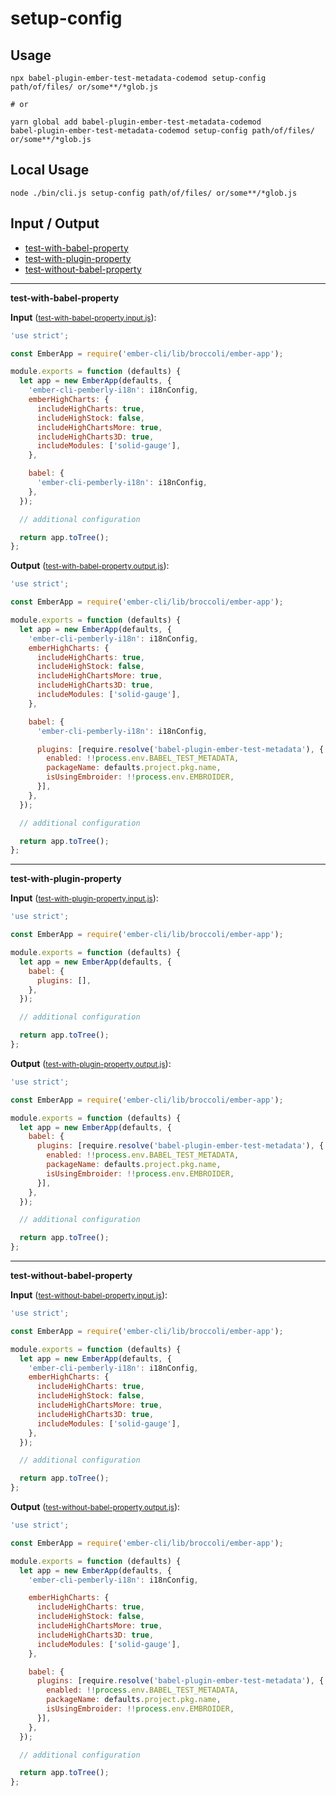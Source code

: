 # setup-config


## Usage

```
npx babel-plugin-ember-test-metadata-codemod setup-config path/of/files/ or/some**/*glob.js

# or

yarn global add babel-plugin-ember-test-metadata-codemod
babel-plugin-ember-test-metadata-codemod setup-config path/of/files/ or/some**/*glob.js
```

## Local Usage
```
node ./bin/cli.js setup-config path/of/files/ or/some**/*glob.js
```

## Input / Output

<!--FIXTURES_TOC_START-->
* [test-with-babel-property](#test-with-babel-property)
* [test-with-plugin-property](#test-with-plugin-property)
* [test-without-babel-property](#test-without-babel-property)
<!--FIXTURES_TOC_END-->

<!--FIXTURES_CONTENT_START-->
---
<a id="test-with-babel-property">**test-with-babel-property**</a>

**Input** (<small>[test-with-babel-property.input.js](transforms/setup-config/__testfixtures__/test-with-babel-property.input.js)</small>):
```js
'use strict';

const EmberApp = require('ember-cli/lib/broccoli/ember-app');

module.exports = function (defaults) {
  let app = new EmberApp(defaults, {
    'ember-cli-pemberly-i18n': i18nConfig,
    emberHighCharts: {
      includeHighCharts: true,
      includeHighStock: false,
      includeHighChartsMore: true,
      includeHighCharts3D: true,
      includeModules: ['solid-gauge'],
    },

    babel: {
      'ember-cli-pemberly-i18n': i18nConfig,
    },
  });

  // additional configuration

  return app.toTree();
};
```

**Output** (<small>[test-with-babel-property.output.js](transforms/setup-config/__testfixtures__/test-with-babel-property.output.js)</small>):
```js
'use strict';

const EmberApp = require('ember-cli/lib/broccoli/ember-app');

module.exports = function (defaults) {
  let app = new EmberApp(defaults, {
    'ember-cli-pemberly-i18n': i18nConfig,
    emberHighCharts: {
      includeHighCharts: true,
      includeHighStock: false,
      includeHighChartsMore: true,
      includeHighCharts3D: true,
      includeModules: ['solid-gauge'],
    },

    babel: {
      'ember-cli-pemberly-i18n': i18nConfig,

      plugins: [require.resolve('babel-plugin-ember-test-metadata'), {
        enabled: !!process.env.BABEL_TEST_METADATA,
        packageName: defaults.project.pkg.name,
        isUsingEmbroider: !!process.env.EMBROIDER,
      }],
    },
  });

  // additional configuration

  return app.toTree();
};
```
---
<a id="test-with-plugin-property">**test-with-plugin-property**</a>

**Input** (<small>[test-with-plugin-property.input.js](transforms/setup-config/__testfixtures__/test-with-plugin-property.input.js)</small>):
```js
'use strict';

const EmberApp = require('ember-cli/lib/broccoli/ember-app');

module.exports = function (defaults) {
  let app = new EmberApp(defaults, {
    babel: {
      plugins: [],
    },
  });

  // additional configuration

  return app.toTree();
};
```

**Output** (<small>[test-with-plugin-property.output.js](transforms/setup-config/__testfixtures__/test-with-plugin-property.output.js)</small>):
```js
'use strict';

const EmberApp = require('ember-cli/lib/broccoli/ember-app');

module.exports = function (defaults) {
  let app = new EmberApp(defaults, {
    babel: {
      plugins: [require.resolve('babel-plugin-ember-test-metadata'), {
        enabled: !!process.env.BABEL_TEST_METADATA,
        packageName: defaults.project.pkg.name,
        isUsingEmbroider: !!process.env.EMBROIDER,
      }],
    },
  });

  // additional configuration

  return app.toTree();
};
```
---
<a id="test-without-babel-property">**test-without-babel-property**</a>

**Input** (<small>[test-without-babel-property.input.js](transforms/setup-config/__testfixtures__/test-without-babel-property.input.js)</small>):
```js
'use strict';

const EmberApp = require('ember-cli/lib/broccoli/ember-app');

module.exports = function (defaults) {
  let app = new EmberApp(defaults, {
    'ember-cli-pemberly-i18n': i18nConfig,
    emberHighCharts: {
      includeHighCharts: true,
      includeHighStock: false,
      includeHighChartsMore: true,
      includeHighCharts3D: true,
      includeModules: ['solid-gauge'],
    },
  });

  // additional configuration

  return app.toTree();
};
```

**Output** (<small>[test-without-babel-property.output.js](transforms/setup-config/__testfixtures__/test-without-babel-property.output.js)</small>):
```js
'use strict';

const EmberApp = require('ember-cli/lib/broccoli/ember-app');

module.exports = function (defaults) {
  let app = new EmberApp(defaults, {
    'ember-cli-pemberly-i18n': i18nConfig,

    emberHighCharts: {
      includeHighCharts: true,
      includeHighStock: false,
      includeHighChartsMore: true,
      includeHighCharts3D: true,
      includeModules: ['solid-gauge'],
    },

    babel: {
      plugins: [require.resolve('babel-plugin-ember-test-metadata'), {
        enabled: !!process.env.BABEL_TEST_METADATA,
        packageName: defaults.project.pkg.name,
        isUsingEmbroider: !!process.env.EMBROIDER,
      }],
    },
  });

  // additional configuration

  return app.toTree();
};
```
<!--FIXTURES_CONTENT_END-->